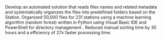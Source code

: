 Develop an automated solution that reads files names and related metadata and systematically organizes the files into predefined folders based on the Station.
Organized 50,000 files for 231 stations using a machine learning algorithm (random forest) written in Python using Visual Basic IDE and PowerShell for directory management .
Reduced manual sorting time by 30 hours and a efficiency of 27x faster processing time.
